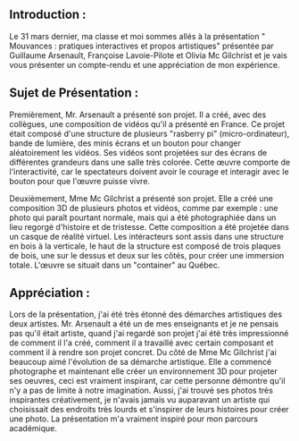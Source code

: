 ## Introduction :



Le 31 mars dernier, ma classe et moi sommes allés à la présentation " Mouvances : pratiques interactives et propos artistiques" présentée par Guillaume Arsenault, Françoise Lavoie-Pilote et Olivia Mc Gilchrist et je vais vous présenter un compte-rendu et une appréciation de mon expérience.





## Sujet de Présentation :



Premièrement, Mr. Arsenault a présenté son projet. Il a créé, avec des collègues, une composition de vidéos qu'il a présenté en France. Ce projet était composé d'une structure de plusieurs "rasberry pi" (micro-ordinateur), bande de lumière, des minis écrans et un bouton pour changer aléatoirement les vidéos. Ses vidéos sont projetées sur des écrans de différentes grandeurs dans une salle très colorée. Cette œuvre comporte de l'interactivité, car le spectateurs doivent avoir le courage et interagir avec le bouton pour que l'œuvre puisse vivre.





Deuxièmement, Mme Mc Gilchrist a présenté son projet. Elle a créé une composition 3D de plusieurs photos et vidéos, comme par exemple : une photo qui paraît pourtant normale, mais qui a été photographiée dans un lieu regorgé d'histoire et de tristesse. Cette composition a été projetée dans un casque de réalité virtuel. Les intéracteurs sont assis dans une structure en bois à la verticale, le haut de la structure est composé de trois plaques de bois, une sur le dessus et deux sur les côtés, pour créer une immersion totale. L'œuvre se situait dans un "container" au Québec.





## Appréciation :



Lors de la présentation, j'ai été très étonné des démarches artistiques des deux artistes. Mr. Arsenault a été un de mes enseignants et je ne pensais pas qu'il était artiste, quand j'ai regardé son projet j'ai été très impressionné de comment il l'a créé, comment il a travaillé avec certain composant et comment il à rendre son projet concret. Du côté de Mme Mc Gilchrist j'ai beaucoup aimé l'évolution de sa démarche artistique. Elle a commencé photographe et maintenant elle créer un environnement 3D pour projeter ses oeuvres, ceci est vraiment inspirant, car cette personne démontre qu'il n'y a pas de limite à notre imagination. Aussi, j'ai trouvé ses photos très inspirantes créativement, je n'avais jamais vu auparavant un artiste qui choisissait des endroits très lourds et s'inspirer de leurs histoires pour créer une photo. La présentation m'a vraiment inspiré pour mon parcours académique.
